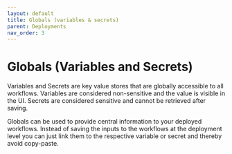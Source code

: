 ```yaml
---
layout: default
title: Globals (variables & secrets)
parent: Deployments
nav_order: 3
---
```


# Globals (Variables and Secrets)

Variables and Secrets are key value stores that are globally accessible to all workflows. Variables are considered non-sensitive and the value is visible in the UI. Secrets are considered sensitive and cannot be retrieved after saving.

Globals can be used to provide central information to your deployed workflows. Instead of saving the inputs to the workflows at the deployment level you can just link them to the respective variable or secret and thereby avoid copy-paste.
